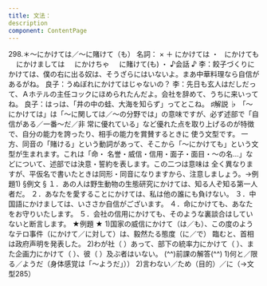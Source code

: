 ```yaml
---
title: 文法：
description
component: ContentPage
---
```



298.＊～にかけては／～に賭けて（も）
名詞： × ＋ にかけては ・
  にかけても  
  にかけましては  
  にかけちゃ  
  に賭けて(も) ・
♪会話 ♪
李：餃子づくりにかけては、僕の右に出る奴は、そうざらにはいないよ。まあ中華料理なら自信があるがね。 良子：うぬぼれにかけてはじゃないの？
李：先日も玄人はだしだって、Ａホテルの主任コックにほめられたんだよ。会社を辞めて、うちに来いってね。 良子：はっは、「井の中の蛙、大海を知らず」ってとこね。
♯解説 ♭
「～にかけては」は「～に関しては／～の分野では」の意味ですが、必ず述部で「自信がある／一番～だ／非
常に優れている」など優れた点を取り上げるのが特徴で、自分の能力を誇ったり、相手の能力を賞賛するときに
使う文型です。 一方、同音の「賭ける」という動詞があって、そこから「～にかけても」という文型が生まれます。これは「命・
名誉・威信・信用・面子・面目・～の名…」などについて、述部では決意・誓約を表します。この二つは意味は 全く異なりますが、平仮名で書いたときは同形・同音になりますから、注意しましょう。→例題1)
§例文 §
１．あの人は野生動物の生態研究にかけては、知る人ぞ知る第一人者だ。
２．あなたを愛することにかけては、私は他の誰にも負けない。
３．中国語にかけましては、いささか自信がございます。
４．命にかけても、あなたをお守りいたします。
５．会社の信用にかけても、そのような裏談合はしていないと断言します。
★例題 ★
1)国家の威信にかけて（は／も）、この度のようなテロ事件（にかけて／に対して）は、毅然たる態度（に／で）
臨むと、首相は政府声明を発表した。
2)わが社（ ）あって、部下の統率力にかけて（ ）、ま た企画力にかけて（ ）、彼（ ）及ぶ者はいない。
(^^)前課の解答(^^)
1)何と／限る／ようだ（身体感覚は「～ようだ」））
2)言わない／ため（目的）／に（→文型285）
